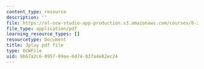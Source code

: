 ```yaml
---
content_type: resource
description: ''
file: https://ol-ocw-studio-app-production.s3.amazonaws.com/courses/8-286-the-early-universe-fall-2013/9b67a2c6895709ae6d74037a4e82ec24_wuPEmfon9lg.pdf
file_type: application/pdf
learning_resource_types: []
resourcetype: Document
title: 3play pdf file
type: OCWFile
uid: 9b67a2c6-8957-09ae-6d74-037a4e82ec24
---
```


